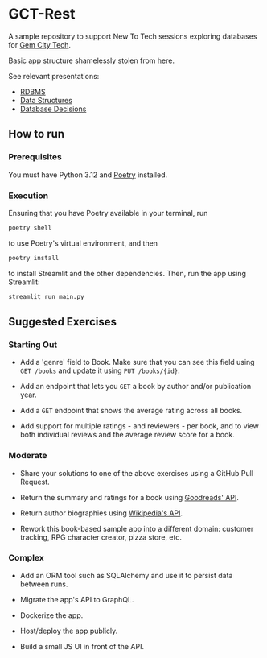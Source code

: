 # GCT-Rest

A sample repository to support New To Tech sessions exploring databases for [Gem City Tech](https://gemcity.tech/).

Basic app structure shamelessly stolen from [here](https://home.gerardbentley.com/blog/streamlit-fullstack/).

See relevant presentations:

- [RDBMS](https://docs.google.com/presentation/d/1cmLywUwfPG6yc__uEnZ49O2Cemh6x4fI4CyGgDx_o2I/edit?usp=sharing)
- [Data Structures](https://docs.google.com/presentation/d/13P_k7j2VxEfq7kFk3gwkf90bCYeEUwDsFpwkA4Nr6G4/edit?usp=sharing)
- [Database Decisions](https://docs.google.com/presentation/d/11_EXPhHBXfTu1a_QX-bj2Tua2JwFg8tp_OF8d4qqk80/edit?usp=sharing)

## How to run

### Prerequisites

You must have Python 3.12 and [Poetry](https://python-poetry.org/docs/#installation) installed.

### Execution

Ensuring that you have Poetry available in your terminal, run

```bash
poetry shell
```

to use Poetry's virtual environment, and then

```bash
poetry install
```

to install Streamlit and the other dependencies. Then, run the app using Streamlit:

```bash
streamlit run main.py
```

## Suggested Exercises

### Starting Out

- Add a 'genre' field to Book. Make sure that you can see this field using `GET /books` and update it using `PUT /books/{id}`.

- Add an endpoint that lets you `GET` a book by author and/or publication year.

- Add a `GET` endpoint that shows the average rating across all books.

- Add support for multiple ratings - and reviewers - per book, and to view both individual reviews and the average review score for a book.

### Moderate

- Share your solutions to one of the above exercises using a GitHub Pull Request.

- Return the summary and ratings for a book using [Goodreads' API](https://www.goodreads.com/api/index).

- Return author biographies using [Wikipedia's API](https://api.wikimedia.org/wiki/Getting_started_with_Wikimedia_APIs).

- Rework this book-based sample app into a different domain: customer tracking, RPG character creator, pizza store, etc.

### Complex

- Add an ORM tool such as SQLAlchemy and use it to persist data between runs.

- Migrate the app's API to GraphQL.

- Dockerize the app.

- Host/deploy the app publicly.

- Build a small JS UI in front of the API.
